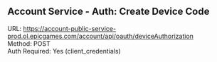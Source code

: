 ## Account Service - Auth: Create Device Code

URL: https://account-public-service-prod.ol.epicgames.com/account/api/oauth/deviceAuthorization \
Method: POST \
Auth Required: Yes (client_credentials)
